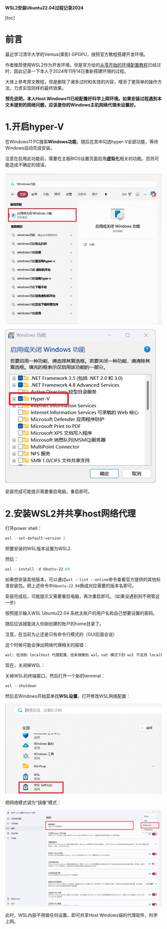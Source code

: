**WSL2安装Ubuntu22.04过程记录2024**

[toc]



# 前言

最近学习清华大学的Ventus(乘影) GPGPU，按照官方教程搭建开发环境。

作者推荐使用WSL2作为开发环境，但是官方给的[从零开始的环境配置教程](https://zhuanlan.zhihu.com/p/586445036)已经过时，因此记录一下本人于2024年11月14日重新搭建环境的过程。

大体上参考原文教程，但是删除了诸多过时和失效的内容，增添了更简单的操作方法，力求实现同样的最终效果。

**预先说明，本人Host Windows11已经配置好科学上网环境。如果安装过程遇到本文未提到的网络问题，应该是你的Windows主机网络代理未设置好。**



# 1.开启hyper-V

在Windows11 PC搜索**Windows功能**，随后在其中勾选hyper-V全部功能，等待Windows自动完成安装。

注意在启用此功能前，需要在主板BIOS设置页面启用**虚拟化**相关的功能。否则可能造成不确定的错误。

<img src="./assets/image-20241114145802256.png" alt="image-20241114145802256" style="zoom: 67%;" />





![image-20241114145842924](./assets/image-20241114145842924.png)



安装完成可能提示需要重启电脑，重启即可。



# 2.安装WSL2并共享host网络代理

打开power shell：

```powershell
wsl --set-default-version 2
```

把要安装的WSL版本设置为WSL2.



然后：

```powershell
wsl --install -d Ubuntu-22.04
```

如果想安装其他版本，可以通过`wsl --list --online`命令查看官方提供的其他标准安装包。把上述命令中`Ubuntu-22.04`换成对应需要的版本名即可。

安装完成后，可能提示又需要重启电脑，再次重启即可。（如果没遇到则不用管这一步）

按照提示输入WSL Ubuntu22.04 系统主账户的用户名和自己想要设置的密码。

随后应该就能进入你刚创建的账户的home目录了。

注意，在当前为止还是只有命令行模式的（GUI后面会说）

这个时候可能会弹出网络代理相关的报错：

```bash
wsl: 检测到 localhost 代理配置，但未镜像到 wsl。nat 模式下的 wsl 不支持 localhost 代理。
```

现在，关闭掉WSL：

关掉WSL的终端窗口，然后打开一个新的terminal：

```powershell
wsl --shutdown
```

然后去Windows开始菜单找**WSL设置**，打开修改WSL网络配置：

<img src="./assets/image-20241114151342601.png" alt="image-20241114151342601" style="zoom: 67%;" />





把网络模式调为“镜像”模式：

![image-20241114151430235](./assets/image-20241114151430235.png)





此时，WSL内部不用做任何设置，即可共享Host Windows端的代理软件，科学上网。



